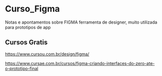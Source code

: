 # Curso_Figma

Notas e apontamentos sobre FIGMA ferramenta de designer, muito utilizada para prototipos de app

## Cursos Gratis

https://www.cursou.com.br/design/figma/

https://www.cursae.com.br/cursos/figma-criando-interfaces-do-zero-ate-o-prototipo-final




